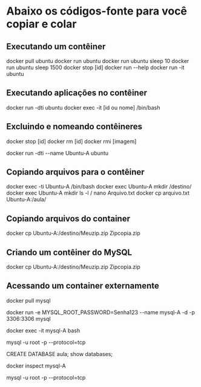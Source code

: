 # Abaixo os códigos-fonte para você copiar e colar

## Executando um contêiner

docker pull ubuntu
docker run ubuntu
docker run ubuntu sleep 10
docker run ubuntu sleep 1500
docker stop [id]
docker run --help
docker run -it ubuntu

## Executando aplicações no contêiner

docker run -dti  ubuntu 
docker exec -it [id ou nome]  /bin/bash

## Excluindo e nomeando contêineres

docker stop [id]
docker rm [id]
docker rmi [imagem]

docker run -dti --name Ubuntu-A ubuntu

## Copiando arquivos para o contêiner

docker exec -ti Ubuntu-A /bin/bash
docker exec Ubuntu-A mkdir /destino/
docker exec Ubuntu-A mkdir ls -l /
nano Arquivo.txt
docker cp arquivo.txt Ubuntu-A:/aula/

## Copiando arquivos do container

docker cp Ubuntu-A:/destino/Meuzip.zip  Zipcopia.zip

## Criando um contêiner do MySQL

docker cp Ubuntu-A:/destino/Meuzip.zip  Zipcopia.zip

## Acessando um container externamente

docker pull mysql
 
docker run -e MYSQL_ROOT_PASSWORD=Senha123 --name mysql-A -d -p 3306:3306 mysql

docker exec -it mysql-A bash

mysql -u root -p --protocol=tcp


CREATE DATABASE aula;
show databases;

docker inspect mysql-A

mysql -u root -p --protocol=tcp
